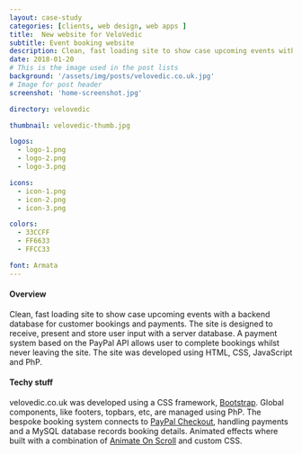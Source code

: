 ```yaml
---
layout: case-study
categories: [clients, web design, web apps ]
title:  New website for VeloVedic
subtitle: Event booking website
description: Clean, fast loading site to show case upcoming events with a backend database for customer bookings and payments. The site is designed to receive, present and store user input with a server database. A payment system based on the PayPal API allows user to complete bookings whilst never leaving the site. The site was developed using HTML, CSS, JavaScript and PhP.
date: 2018-01-20
# This is the image used in the post lists
background: '/assets/img/posts/velovedic.co.uk.jpg'
# Image for post header
screenshot: 'home-screenshot.jpg'

directory: velovedic

thumbnail: velovedic-thumb.jpg

logos:
  - logo-1.png
  - logo-2.png
  - logo-3.png

icons:
  - icon-1.png
  - icon-2.png
  - icon-3.png

colors:
  - 33CCFF
  - FF6633
  - FFCC33

font: Armata
---
```


#### Overview

Clean, fast loading site to show case upcoming events with a backend database for customer bookings and payments. The site is designed to receive, present and store user input with a server database. A payment system based on the PayPal API allows user to complete bookings whilst never leaving the site. The site was developed using HTML, CSS, JavaScript and PhP.

#### Techy stuff

velovedic.co.uk was developed using a CSS framework, <a href="https://getbootstrap.com/">Bootstrap</a>. Global components, like footers, topbars, etc, are managed using PhP. The bespoke booking system connects to <a href="https://developer.paypal.com/docs/checkout/">PayPal Checkout</a>, handling payments and a MySQL database records booking details. Animated effects where built with a combination of <a href="https://michalsnik.github.io/aos/">Animate On Scroll</a> and custom CSS.
